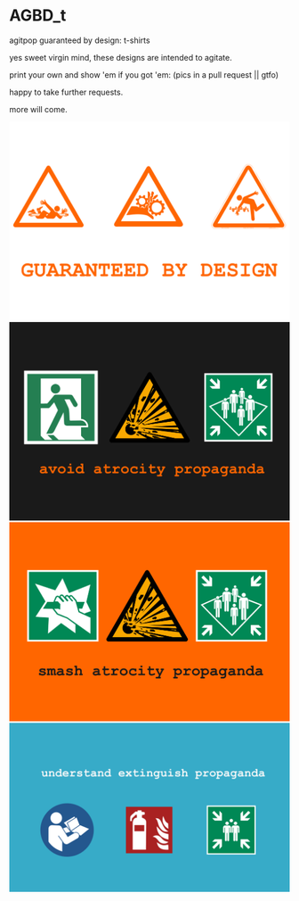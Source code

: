 # AGBD_t

agitpop guaranteed by design: t-shirts

yes sweet virgin mind, these designs are intended to agitate.

print your own and show 'em if you got 'em: (pics in a pull request || gtfo)

happy to take further requests.

more will come.

![guaranteed by design](gbd_mono_orange.png)
![avoid atrocity propaganda](TOPRINT/aap_agitpop.png)
![smash atrocity propaganda](TOPRINT/sap_agitpop.png)
![understand extinguish propaganda](TOPRINT/uep_agitpop.png)
